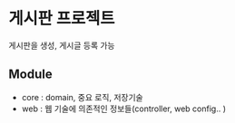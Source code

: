 # 게시판 프로젝트
  게시판을 생성, 게시글 등록 가능
  
 ## Module
 - core : domain, 중요 로직, 저장기술
 - web : 웹 기술에 의존적인 정보들(controller, web config.. )